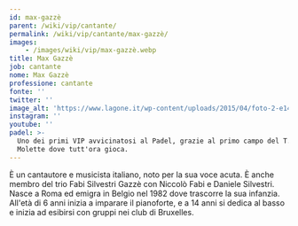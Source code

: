 ```yaml
---
id: max-gazzè
parent: /wiki/vip/cantante/
permalink: /wiki/vip/cantante/max-gazzè/
images:
    - /images/wiki/vip/max-gazzè.webp
title: Max Gazzè
job: cantante
nome: Max Gazzè
professione: cantante
fonte: ''
twitter: ''
image_alt: 'https://www.lagone.it/wp-content/uploads/2015/04/foto-2-e1429522703315.jpg'
instagram: ''
youtube: ''
padel: >-
  Uno dei primi VIP avvicinatosi al Padel, grazie al primo campo del T.C. Le
  Molette dove tutt'ora gioca.
---
```

È un cantautore e musicista italiano, noto per la sua voce acuta. È anche membro del trio Fabi Silvestri Gazzè con Niccolò Fabi e Daniele Silvestri. Nasce a Roma ed emigra in Belgio nel 1982 dove trascorre la sua infanzia. All'età di 6 anni inizia a imparare il pianoforte, e a 14 anni si dedica al basso e inizia ad esibirsi con gruppi nei club di Bruxelles.